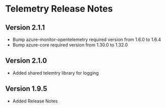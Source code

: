 # Telemetry Release Notes

## Version 2.1.1

- Bump azure-monitor-opentelemetry required version from 1.6.0 to 1.6.4
- Bump azure-core required version from 1.30.0 to 1.32.0

## Version 2.1.0

- Added shared telemtry library for logging

## Version 1.9.5

- Added Release Notes
